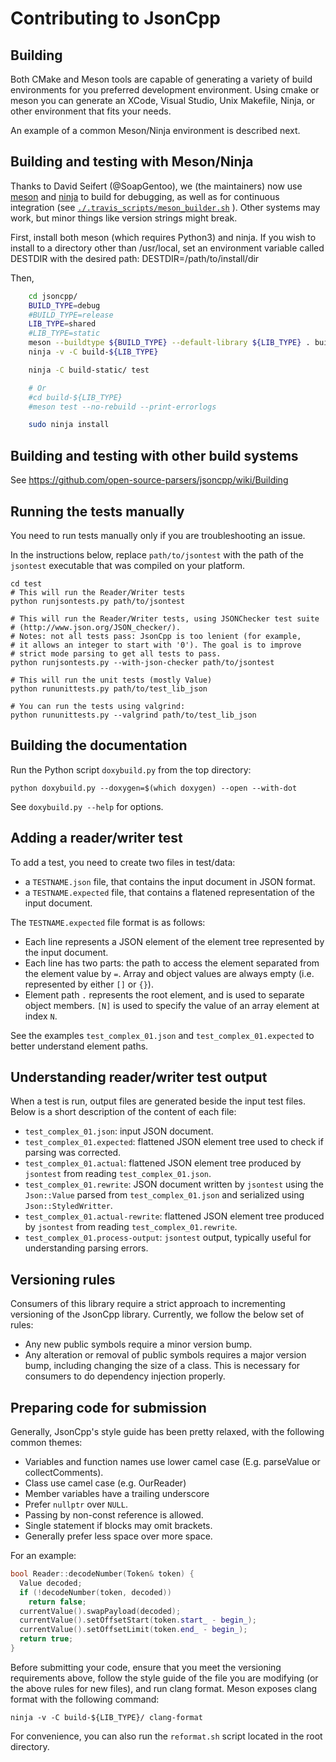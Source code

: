 # Contributing to JsonCpp

## Building

Both CMake and Meson tools are capable of generating a variety of build environments for you preferred development environment.
Using cmake or meson you can generate an XCode, Visual Studio, Unix Makefile, Ninja, or other environment that fits your needs.

An example of a common Meson/Ninja environment is described next.

## Building and testing with Meson/Ninja
Thanks to David Seifert (@SoapGentoo), we (the maintainers) now use
[meson](http://mesonbuild.com/) and [ninja](https://ninja-build.org/) to build
for debugging, as well as for continuous integration (see
[`./.travis_scripts/meson_builder.sh`](./.travis_scripts/meson_builder.sh) ). Other systems may work, but minor
things like version strings might break.

First, install both meson (which requires Python3) and ninja.
If you wish to install to a directory other than /usr/local, set an environment variable called DESTDIR with the desired path:
    DESTDIR=/path/to/install/dir

Then,
```sh
    cd jsoncpp/
    BUILD_TYPE=debug
    #BUILD_TYPE=release
    LIB_TYPE=shared
    #LIB_TYPE=static
    meson --buildtype ${BUILD_TYPE} --default-library ${LIB_TYPE} . build-${LIB_TYPE}
    ninja -v -C build-${LIB_TYPE}

    ninja -C build-static/ test

    # Or
    #cd build-${LIB_TYPE}
    #meson test --no-rebuild --print-errorlogs

    sudo ninja install
```

## Building and testing with other build systems
See https://github.com/open-source-parsers/jsoncpp/wiki/Building

## Running the tests manually

You need to run tests manually only if you are troubleshooting an issue.

In the instructions below, replace `path/to/jsontest` with the path of the
`jsontest` executable that was compiled on your platform.

    cd test
    # This will run the Reader/Writer tests
    python runjsontests.py path/to/jsontest

    # This will run the Reader/Writer tests, using JSONChecker test suite
    # (http://www.json.org/JSON_checker/).
    # Notes: not all tests pass: JsonCpp is too lenient (for example,
    # it allows an integer to start with '0'). The goal is to improve
    # strict mode parsing to get all tests to pass.
    python runjsontests.py --with-json-checker path/to/jsontest

    # This will run the unit tests (mostly Value)
    python rununittests.py path/to/test_lib_json

    # You can run the tests using valgrind:
    python rununittests.py --valgrind path/to/test_lib_json

## Building the documentation

Run the Python script `doxybuild.py` from the top directory:

    python doxybuild.py --doxygen=$(which doxygen) --open --with-dot

See `doxybuild.py --help` for options.

## Adding a reader/writer test

To add a test, you need to create two files in test/data:

* a `TESTNAME.json` file, that contains the input document in JSON format.
* a `TESTNAME.expected` file, that contains a flatened representation of the
  input document.

The `TESTNAME.expected` file format is as follows:

* Each line represents a JSON element of the element tree represented by the
  input document.
* Each line has two parts: the path to access the element separated from the
  element value by `=`. Array and object values are always empty (i.e.
  represented by either `[]` or `{}`).
* Element path `.` represents the root element, and is used to separate object
  members. `[N]` is used to specify the value of an array element at index `N`.

See the examples `test_complex_01.json` and `test_complex_01.expected` to better understand element paths.

## Understanding reader/writer test output

When a test is run, output files are generated beside the input test files. Below is a short description of the content of each file:

* `test_complex_01.json`: input JSON document.
* `test_complex_01.expected`: flattened JSON element tree used to check if
  parsing was corrected.
* `test_complex_01.actual`: flattened JSON element tree produced by `jsontest`
  from reading `test_complex_01.json`.
* `test_complex_01.rewrite`: JSON document written by `jsontest` using the
  `Json::Value` parsed from `test_complex_01.json` and serialized using
  `Json::StyledWritter`.
* `test_complex_01.actual-rewrite`: flattened JSON element tree produced by
  `jsontest` from reading `test_complex_01.rewrite`.
* `test_complex_01.process-output`: `jsontest` output, typically useful for
  understanding parsing errors.

## Versioning rules

Consumers of this library require a strict approach to incrementing versioning of the JsonCpp library. Currently, we follow the below set of rules:

* Any new public symbols require a minor version bump.
* Any alteration or removal of public symbols requires a major version bump, including changing the size of a class. This is necessary for
consumers to do dependency injection properly.

## Preparing code for submission

Generally, JsonCpp's style guide has been pretty relaxed, with the following common themes:

* Variables and function names use lower camel case (E.g. parseValue or collectComments).
* Class use camel case (e.g. OurReader)
* Member variables have a trailing underscore
* Prefer `nullptr` over `NULL`.
* Passing by non-const reference is allowed.
* Single statement if blocks may omit brackets.
* Generally prefer less space over more space.

For an example:

```c++
bool Reader::decodeNumber(Token& token) {
  Value decoded;
  if (!decodeNumber(token, decoded))
    return false;
  currentValue().swapPayload(decoded);
  currentValue().setOffsetStart(token.start_ - begin_);
  currentValue().setOffsetLimit(token.end_ - begin_);
  return true;
}
```

Before submitting your code, ensure that you meet the versioning requirements above, follow the style guide of the file you are modifying (or the above rules for new files), and run clang format. Meson exposes clang format with the following command:
```
ninja -v -C build-${LIB_TYPE}/ clang-format
```

For convenience, you can also run the `reformat.sh` script located in the root directory.

